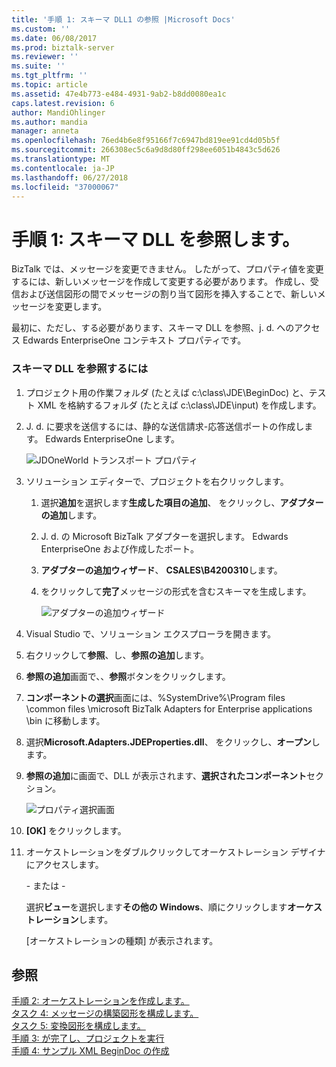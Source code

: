 ```yaml
---
title: '手順 1: スキーマ DLL1 の参照 |Microsoft Docs'
ms.custom: ''
ms.date: 06/08/2017
ms.prod: biztalk-server
ms.reviewer: ''
ms.suite: ''
ms.tgt_pltfrm: ''
ms.topic: article
ms.assetid: 47e4b773-e484-4931-9ab2-b8dd0080ea1c
caps.latest.revision: 6
author: MandiOhlinger
ms.author: mandia
manager: anneta
ms.openlocfilehash: 76ed4b6e8f95166f7c6947bd819ee91cd4d05b5f
ms.sourcegitcommit: 266308ec5c6a9d8d80ff298ee6051b4843c5d626
ms.translationtype: MT
ms.contentlocale: ja-JP
ms.lasthandoff: 06/27/2018
ms.locfileid: "37000067"
---
```

# <a name="step-1-reference-the-schema-dll"></a>手順 1: スキーマ DLL を参照します。
BizTalk では、メッセージを変更できません。 したがって、プロパティ値を変更するには、新しいメッセージを作成して変更する必要があります。 作成し、受信および送信図形の間でメッセージの割り当て図形を挿入することで、新しいメッセージを変更します。  
  
 最初に、ただし、する必要があります、スキーマ DLL を参照、j. d. へのアクセス Edwards EnterpriseOne コンテキスト プロパティです。  
  
### <a name="to-reference-the-schema-dll"></a>スキーマ DLL を参照するには  
  
1. プロジェクト用の作業フォルダ (たとえば c:\class\JDE\BeginDoc) と、テスト XML を格納するフォルダ (たとえば c:\class\JDE\input) を作成します。  
  
2. J. d. に要求を送信するには、静的な送信請求-応答送信ポートの作成します。 Edwards EnterpriseOne します。  
  
    ![JDOneWorld トランスポート プロパティ](../core/media/example-2waysendport-ow.gif "example_2waysendport_OW")  
  
3. ソリューション エディターで、プロジェクトを右クリックします。  
  
   1. 選択**追加**を選択します**生成した項目の追加**、 をクリックし、**アダプターの追加**します。  
  
   2. J. d. の Microsoft BizTalk アダプターを選択します。 Edwards EnterpriseOne および作成したポート。  
  
   3. **アダプターの追加ウィザード**、 **CSALES\B4200310**します。  
  
   4. をクリックして**完了**メッセージの形式を含むスキーマを生成します。  
  
      ![アダプターの追加ウィザード](../core/media/add-adapter-wizard.gif "add_adapter_wizard")  
  
4. Visual Studio で、ソリューション エクスプローラを開きます。  
  
5. 右クリックして**参照**、し、**参照の追加**します。  
  
6. **参照の追加**画面で、、**参照**ボタンをクリックします。  
  
7. **コンポーネントの選択**画面には、%SystemDrive%\Program files \common files \microsoft BizTalk Adapters for Enterprise applications \bin に移動します。  
  
8. 選択**Microsoft.Adapters.JDEProperties.dll**、 をクリックし、**オープン**します。  
  
9. **参照の追加**に画面で、DLL が表示されます、**選択されたコンポーネント**セクション。  
  
     ![プロパティ選択画面](../core/media/properties-selection.gif "properties_selection")  
  
10. **[OK]** をクリックします。  
  
11. オーケストレーションをダブルクリックしてオーケストレーション デザイナにアクセスします。  
  
     \- または -  
  
     選択**ビュー**を選択します**その他の Windows**、順にクリックします**オーケストレーション**します。  
  
     [オーケストレーションの種類] が表示されます。  
  
## <a name="see-also"></a>参照  
 [手順 2: オーケストレーションを作成します。](../core/step-2-create-the-orchestration2.md)   
 [タスク 4: メッセージの構築図形を構成します。](../core/task-4-configure-the-construct-message-shape1.md)   
 [タスク 5: 変換図形を構成します。](../core/task-5-configure-the-transform-shape2.md)   
 [手順 3: が完了し、プロジェクトを実行](../core/step-3-complete-and-run-the-project1.md)   
 [手順 4: サンプル XML BeginDoc の作成](../core/step-4-create-a-sample-xml-begindoc2.md)
